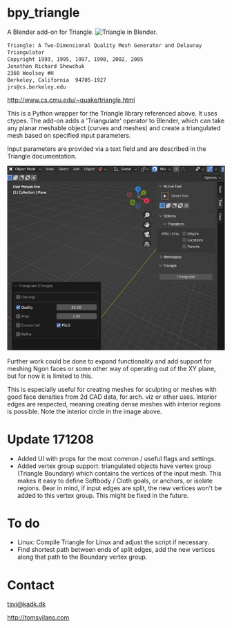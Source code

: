 # bpy_triangle
A Blender add-on for Triangle.
![Triangle in Blender.](https://raw.githubusercontent.com/tsvilans/bpy_triangle/master/triangle.png)

```
Triangle: A Two-Dimensional Quality Mesh Generator and Delaunay Triangulator
Copyright 1993, 1995, 1997, 1998, 2002, 2005
Jonathan Richard Shewchuk
2360 Woolsey #H
Berkeley, California  94705-1927
jrs@cs.berkeley.edu
```

http://www.cs.cmu.edu/~quake/triangle.html

This is a Python wrapper for the Triangle library referenced above. It uses ctypes.
The add-on adds a 'Triangulate' operator to Blender, which can take any planar meshable object 
(curves and meshes) and create a triangulated mesh based on specified input parameters.

Input parameters are provided via a text field and are described in the Triangle documentation.

![Triangle in Blender.](https://raw.githubusercontent.com/tsvilans/bpy_triangle/master/triangle_ui.png)

Further work could be done to expand functionality and add support for meshing Ngon faces or some 
other way of operating out of the XY plane, but for now it is limited to this.

This is especially useful for creating meshes for sculpting or meshes with good face densities
from 2d CAD data, for arch. viz or other uses. Interior edges are respected, meaning creating
dense meshes with interior regions is possible. Note the interior circle in the image above.

# Update 171208

- Added UI with props for the most common / useful flags and settings.
- Added vertex group support: triangulated objects have vertex group (Triangle Boundary) which contains the vertices of the input mesh. This makes it easy to define Softbody / Cloth goals, or anchors, or isolate regions. Bear in mind, if input edges are split, the new vertices won't be added to this vertex group. This might be fixed in the future.

# To do

- Linux: Compile Triangle for Linux and adjust the script if necessary.
- Find shortest path between ends of split edges, add the new vertices along that path to the Boundary vertex group.

# Contact

tsvi@kadk.dk

http://tomsvilans.com
